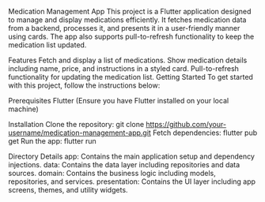 Medication Management App
This project is a Flutter application designed to manage and display medications efficiently. It fetches medication data from a backend, processes it, and presents it in a user-friendly manner using cards. The app also supports pull-to-refresh functionality to keep the medication list updated.

Features
Fetch and display a list of medications.
Show medication details including name, price, and instructions in a styled card.
Pull-to-refresh functionality for updating the medication list.
Getting Started
To get started with this project, follow the instructions below:

Prerequisites
Flutter (Ensure you have Flutter installed on your local machine)

Installation
 Clone the repository: git clone https://github.com/your-username/medication-management-app.git
 Fetch dependencies: flutter pub get
 Run the app: flutter run

Directory Details
app: Contains the main application setup and dependency injections.
data: Contains the data layer including repositories and data sources.
domain: Contains the business logic including models, repositories, and services.
presentation: Contains the UI layer including app screens, themes, and utility widgets.